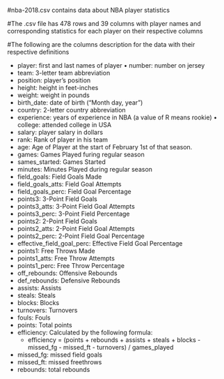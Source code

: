 #nba-2018.csv contains data about NBA player statistics



#The .csv file has 478 rows and 39 columns with player names and corresponding statistics for each player on their respective columns


#The following are the columns description for the data with their respective definitions


* player: first and last names of player • number: number on jersey
* team: 3-letter team abbreviation
* position: player’s position
* height: height in feet-inches
* weight: weight in pounds
* birth_date: date of birth (“Month day, year”)
* country: 2-letter country abbreviation
* experience: years of experience in NBA (a value of R means rookie) • college: attended college in USA
* salary: player salary in dollars
* rank: Rank of player in his team
* age: Age of Player at the start of February 1st of that season.
* games: Games Played furing regular season
* sames_started: Games Started
* minutes: Minutes Played during regular season
* field_goals: Field Goals Made
* field_goals_atts: Field Goal Attempts
* field_goals_perc: Field Goal Percentage
* points3: 3-Point Field Goals
* points3_atts: 3-Point Field Goal Attempts
* points3_perc: 3-Point Field Percentage
* points2: 2-Point Field Goals
* points2_atts: 2-Point Field Goal Attempts
* points2_perc: 2-Point Field Goal Percentage
* effective_field_goal_perc: Effective Field Goal Percentage
* points1: Free Throws Made
* points1_atts: Free Throw Attempts
* points1_perc: Free Throw Percentage
* off_rebounds: Offensive Rebounds
* def_rebounds: Defensive Rebounds
* assists: Assists
* steals: Steals
* blocks: Blocks
* turnovers: Turnovers
* fouls: Fouls
* points: Total points
* efficiency: Calculated by the following formula: 
  * efficiency = (points + rebounds + assists + steals + blocks
                 - missed_fg - missed_ft - turnovers) / games_played
* missed_fg: missed field goals
* missed_ft: missed freethrows
* rebounds: total rebounds

